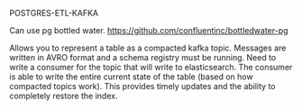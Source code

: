 POSTGRES-ETL-KAFKA

Can use pg bottled water.
https://github.com/confluentinc/bottledwater-pg

Allows you to represent a table as a compacted kafka topic.
Messages are written in AVRO format and a schema registry must be running.
Need to write a consumer for the topic that will write to elasticsearch.
The consumer is able to write the entire current state of the table (based on how compacted topics work).
This provides timely updates and the ability to completely restore the index.
